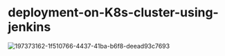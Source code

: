 # deployment-on-K8s-cluster-using-jenkins

![197373162-1f510766-4437-41ba-b6f8-deead93c7693](https://github.com/khanhnguyendev/deployment-k8s-using-ansible-and-jenkins/assets/44081478/95067de1-a04f-47e8-86fa-4879d39b47ea)

